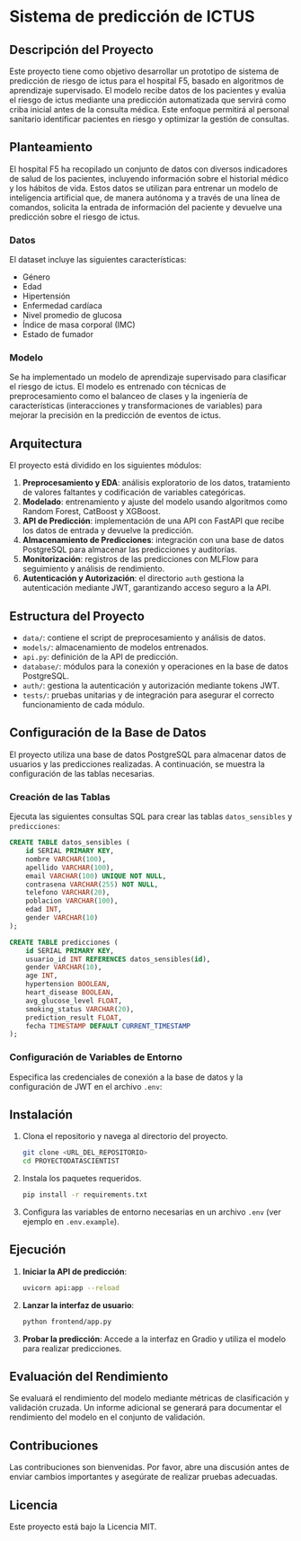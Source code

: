 # **Sistema de predicción de ICTUS**

## Descripción del Proyecto
Este proyecto tiene como objetivo desarrollar un prototipo de sistema de predicción de riesgo de ictus para el hospital F5, basado en algoritmos de aprendizaje supervisado. El modelo recibe datos de los pacientes y evalúa el riesgo de ictus mediante una predicción automatizada que servirá como criba inicial antes de la consulta médica. Este enfoque permitirá al personal sanitario identificar pacientes en riesgo y optimizar la gestión de consultas.

## Planteamiento
El hospital F5 ha recopilado un conjunto de datos con diversos indicadores de salud de los pacientes, incluyendo información sobre el historial médico y los hábitos de vida. Estos datos se utilizan para entrenar un modelo de inteligencia artificial que, de manera autónoma y a través de una línea de comandos, solicita la entrada de información del paciente y devuelve una predicción sobre el riesgo de ictus.

### Datos
El dataset incluye las siguientes características:
- Género
- Edad
- Hipertensión
- Enfermedad cardíaca
- Nivel promedio de glucosa
- Índice de masa corporal (IMC)
- Estado de fumador

### Modelo
Se ha implementado un modelo de aprendizaje supervisado para clasificar el riesgo de ictus. El modelo es entrenado con técnicas de preprocesamiento como el balanceo de clases y la ingeniería de características (interacciones y transformaciones de variables) para mejorar la precisión en la predicción de eventos de ictus.

## Arquitectura
El proyecto está dividido en los siguientes módulos:
1. **Preprocesamiento y EDA**: análisis exploratorio de los datos, tratamiento de valores faltantes y codificación de variables categóricas.
2. **Modelado**: entrenamiento y ajuste del modelo usando algoritmos como Random Forest, CatBoost y XGBoost.
3. **API de Predicción**: implementación de una API con FastAPI que recibe los datos de entrada y devuelve la predicción.
4. **Almacenamiento de Predicciones**: integración con una base de datos PostgreSQL para almacenar las predicciones y auditorías.
5. **Monitorización**: registros de las predicciones con MLFlow para seguimiento y análisis de rendimiento.
6. **Autenticación y Autorización**: el directorio `auth` gestiona la autenticación mediante JWT, garantizando acceso seguro a la API.

## Estructura del Proyecto
- `data/`: contiene el script de preprocesamiento y análisis de datos.
- `models/`: almacenamiento de modelos entrenados.
- `api.py`: definición de la API de predicción.
- `database/`: módulos para la conexión y operaciones en la base de datos PostgreSQL.
- `auth/`: gestiona la autenticación y autorización mediante tokens JWT.
- `tests/`: pruebas unitarias y de integración para asegurar el correcto funcionamiento de cada módulo.

## Configuración de la Base de Datos
El proyecto utiliza una base de datos PostgreSQL para almacenar datos de usuarios y las predicciones realizadas. A continuación, se muestra la configuración de las tablas necesarias.

### Creación de las Tablas
Ejecuta las siguientes consultas SQL para crear las tablas `datos_sensibles` y `predicciones`:

```sql
CREATE TABLE datos_sensibles (
    id SERIAL PRIMARY KEY,
    nombre VARCHAR(100),
    apellido VARCHAR(100),
    email VARCHAR(100) UNIQUE NOT NULL,
    contrasena VARCHAR(255) NOT NULL,
    telefono VARCHAR(20),
    poblacion VARCHAR(100),
    edad INT,
    gender VARCHAR(10)
);

CREATE TABLE predicciones (
    id SERIAL PRIMARY KEY,
    usuario_id INT REFERENCES datos_sensibles(id),
    gender VARCHAR(10),
    age INT,
    hypertension BOOLEAN,
    heart_disease BOOLEAN,
    avg_glucose_level FLOAT,
    smoking_status VARCHAR(20),
    prediction_result FLOAT,
    fecha TIMESTAMP DEFAULT CURRENT_TIMESTAMP
);
```

### Configuración de Variables de Entorno
Especifica las credenciales de conexión a la base de datos y la configuración de JWT en el archivo `.env`:

## Instalación
1. Clona el repositorio y navega al directorio del proyecto.
   ```bash
   git clone <URL_DEL_REPOSITORIO>
   cd PROYECTODATASCIENTIST
   ```
2. Instala los paquetes requeridos.
   ```bash
   pip install -r requirements.txt
   ```
3. Configura las variables de entorno necesarias en un archivo `.env` (ver ejemplo en `.env.example`).

## Ejecución
1. **Iniciar la API de predicción**:
   ```bash
   uvicorn api:app --reload
   ```
2. **Lanzar la interfaz de usuario**:
   ```bash
   python frontend/app.py
   ```
3. **Probar la predicción**: Accede a la interfaz en Gradio y utiliza el modelo para realizar predicciones.

## Evaluación del Rendimiento
Se evaluará el rendimiento del modelo mediante métricas de clasificación y validación cruzada. Un informe adicional se generará para documentar el rendimiento del modelo en el conjunto de validación.

## Contribuciones
Las contribuciones son bienvenidas. Por favor, abre una discusión antes de enviar cambios importantes y asegúrate de realizar pruebas adecuadas.

## Licencia
Este proyecto está bajo la Licencia MIT.
```
